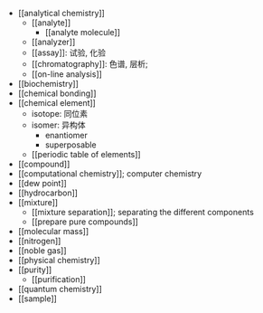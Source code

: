 - [[analytical chemistry]]
    - [[analyte]]
        - [[analyte molecule]]
    - [[analyzer]]
    - [[assay]]: 试验, 化验 
    - [[chromatography]]: 色谱, 层析;
    - [[on-line analysis]]
- [[biochemistry]]
- [[chemical bonding]]
- [[chemical element]]
    - isotope: 同位素
    - isomer: 异构体
        - enantiomer
        - superposable
    - [[periodic table of elements]]
- [[compound]]
- [[computational chemistry]]; computer chemistry
- [[dew point]]
- [[hydrocarbon]]
- [[mixture]]
    - [[mixture separation]]; separating the different components
    - [[prepare pure compounds]]
- [[molecular mass]]
- [[nitrogen]]
- [[noble gas]]
- [[physical chemistry]]
- [[purity]]
    - [[purification]]
- [[quantum chemistry]]
- [[sample]]
